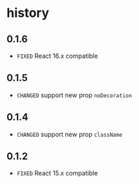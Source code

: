 # history

## 0.1.6

* `FIXED` React 16.x compatible

## 0.1.5

* `CHANGED` support new prop `noDecoration`

## 0.1.4

* `CHANGED` support new prop `className`

## 0.1.2

* `FIXED` React 15.x compatible
